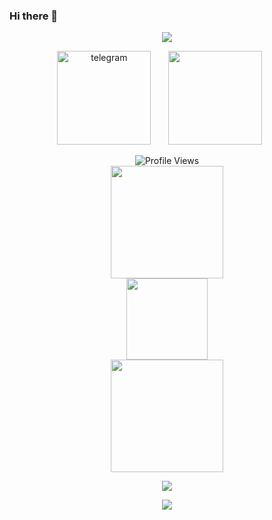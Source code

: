 ### Hi there 👋

<p align="center">
  <a href="https://github.com/php-wiz">
    <img src="https://readme-typing-svg.demolab.com/?lines=Hello,+I'm+PHPwiz+|+echo+'magic';&font=Fira%20Code&center=true&width=440&height=45&color=3F79F7&vCenter=true&pause=1000&size=22" /></a>
</p>

<p align="center">
  <a href="https://www.t.me/PHPwiz"><img width="150px" alt="telegram" title="telegram" src="https://img.shields.io/badge/telegram-PHPwiz-blue?logo=telegram"/></a>
  &#8287;&#8287;&#8287;&#8287;&#8287;
  <a href="https://www.t.me/PHPwizBot"><img width="150px" src="https://img.shields.io/badge/telegram-MyBot-blue?logo=telegram"/></a>
  &#8287;&#8287;&#8287;&#8287;&#8287;
</p>

<div align="center">
<img src="https://komarev.com/ghpvc/?username=theisraelis&style=for-the-badge&color=3F83F8" alt="Profile Views"/>
</div>

<div align="center">
<a href="https://github.com/php-wiz"><img height="180em" src="https://github-readme-stats.vercel.app/api?username=php-wiz&show_icons=true&theme=tokyonight&hide_border=true&count_private=true"/></a>
</div>
<div align="center">
<a href="https://github.com/php-wiz"><img height="130em" src="https://github-readme-stats.vercel.app/api/top-langs/?username=php-wiz&size_weight=0.5&count_weight=0.5&layout=compact&theme=tokyonight&hide_border=true"/></a>
</div>

<div align="center">
<a href="https://github.com/php-wiz"><img height="180em" src="https://streak-stats.demolab.com/?user=php-wiz&theme=tokyonight&"/></a>
</div>


<p align="center">
  <a href="https://github.com/php-wiz">
    <img src="https://github-profile-trophy.vercel.app/?username=php-wiz&theme=tokyonight" /></a>
</p>

<div align="center">
<a href="https://github.com/php-wiz"><img src="https://github-readme-quotes-bay.vercel.app/quote?animation=grow_out_in&theme=tokyonight&quoteCategory=programming"/></a>
</div>

